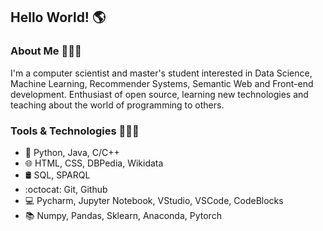 ## Hello World! 🌎

### About Me 🙋🏻‍♂️
I'm a computer scientist and master's student interested in Data Science, Machine Learning, Recommender Systems, Semantic Web and Front-end development. Enthusiast of open source, learning new technologies and teaching about the world of programming to others.
 
### Tools & Technologies 👨🏻‍💻
- 💬 Python, Java, C/C++
- 🌐 HTML, CSS, DBPedia, Wikidata
- 🛢️ SQL, SPARQL
- :octocat: Git, Github
- 💻 Pycharm, Jupyter Notebook, VStudio, VSCode, CodeBlocks
- 📚 Numpy, Pandas, Sklearn, Anaconda, Pytorch
